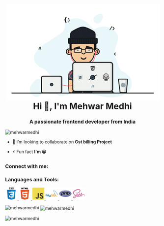  
 <img align="right" alt="cooding" width="500" src="140866485-8fb1c876-9a8f-4d6a-98dc-08c4981eaf70.gif">
 <h1 align="center">Hi 👋, I'm Mehwar Medhi</h1>
<h3 align="center">A passionate frontend developer from India</h3>

<p align="left"> <img src="https://komarev.com/ghpvc/?username=mehwarmedhi&label=Profile%20views&color=0e75b6&style=flat" alt="mehwarmedhi" /> </p>

- 👯 I’m looking to collaborate on **Gst billing Project**

- ⚡ Fun fact **I'm 😀**

<h3 align="left">Connect with me:</h3>
<p align="left">
</p>

<h3 align="left">Languages and Tools:</h3>
<p align="left"> <a href="https://www.w3schools.com/css/" target="_blank" rel="noreferrer"> <img src="https://raw.githubusercontent.com/devicons/devicon/master/icons/css3/css3-original-wordmark.svg" alt="css3" width="40" height="40"/> </a> <a href="https://www.w3.org/html/" target="_blank" rel="noreferrer"> <img src="https://raw.githubusercontent.com/devicons/devicon/master/icons/html5/html5-original-wordmark.svg" alt="html5" width="40" height="40"/> </a> <a href="https://developer.mozilla.org/en-US/docs/Web/JavaScript" target="_blank" rel="noreferrer"> <img src="https://raw.githubusercontent.com/devicons/devicon/master/icons/javascript/javascript-original.svg" alt="javascript" width="40" height="40"/> </a> <a href="https://www.mysql.com/" target="_blank" rel="noreferrer"> <img src="https://raw.githubusercontent.com/devicons/devicon/master/icons/mysql/mysql-original-wordmark.svg" alt="mysql" width="40" height="40"/> </a> <a href="https://www.php.net" target="_blank" rel="noreferrer"> <img src="https://raw.githubusercontent.com/devicons/devicon/master/icons/php/php-original.svg" alt="php" width="40" height="40"/> </a> <a href="https://sass-lang.com" target="_blank" rel="noreferrer"> <img src="https://raw.githubusercontent.com/devicons/devicon/master/icons/sass/sass-original.svg" alt="sass" width="40" height="40"/> </a> </p>

<p><img align="left" src="https://github-readme-stats.vercel.app/api/top-langs?username=mehwarmedhi&show_icons=true&locale=en&layout=compact" alt="mehwarmedhi" /></p>

<p>&nbsp;<img align="center" src="https://github-readme-stats.vercel.app/api?username=mehwarmedhi&show_icons=true&locale=en" alt="mehwarmedhi" /></p>

<p><img align="center" src="https://github-readme-streak-stats.herokuapp.com/?user=mehwarmedhi&" alt="mehwarmedhi" /></p>
